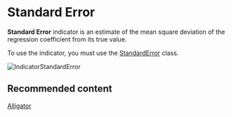 # Standard Error

**Standard Error** indicator is an estimate of the mean square deviation of the regression coefficient from its true value. 

To use the indicator, you must use the [StandardError](../api/StockSharp.Algo.Indicators.StandardError.html) class. 

![IndicatorStandardError](~/images/IndicatorStandardError.png)

## Recommended content

[Alligator](IndicatorAlligator.md)
